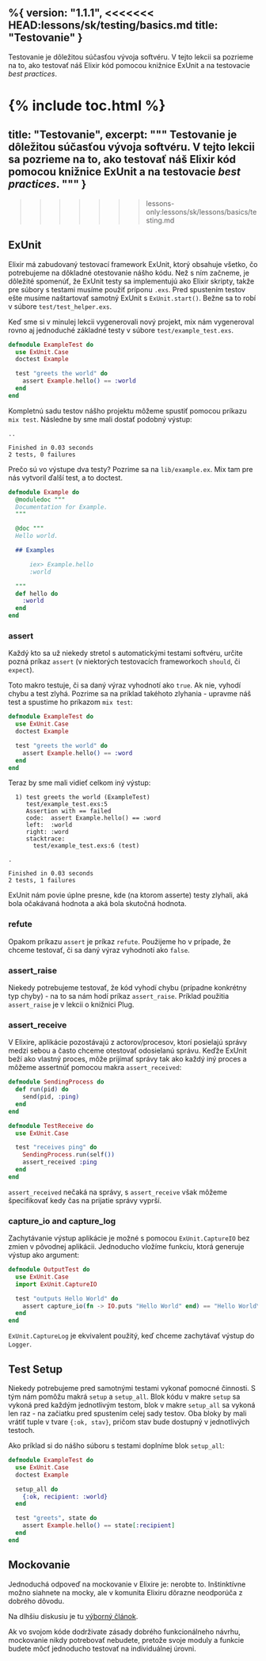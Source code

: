 %{
  version: "1.1.1",
<<<<<<< HEAD:lessons/sk/testing/basics.md
  title: "Testovanie"
}
---

Testovanie je dôležitou súčasťou vývoja softvéru. V tejto lekcii sa pozrieme na to, ako testovať náš Elixir kód pomocou knižnice ExUnit a na testovacie *best practices*.

{% include toc.html %}
=======
  title: "Testovanie",
  excerpt: """
  Testovanie je dôležitou súčasťou vývoja softvéru. V tejto lekcii sa pozrieme na to, ako testovať náš Elixir kód pomocou knižnice ExUnit a na testovacie *best practices*.
  """
}
---
>>>>>>> lessons-only:lessons/sk/lessons/basics/testing.md

## ExUnit

Elixir má zabudovaný testovací framework ExUnit, ktorý obsahuje všetko, čo potrebujeme na dôkladné otestovanie nášho kódu. Než s ním začneme, je dôležité spomenúť, že ExUnit testy sa implementujú ako Elixir skripty, takže pre súbory s testami musíme použiť príponu `.exs`. Pred spustením testov ešte musíme naštartovať samotný ExUnit s `ExUnit.start()`. Bežne sa to robí v súbore `test/test_helper.exs`.

Keď sme si v minulej lekcii vygenerovali nový projekt, mix nám vygeneroval rovno aj jednoduché základné testy v súbore `test/example_test.exs`.

```elixir
defmodule ExampleTest do
  use ExUnit.Case
  doctest Example

  test "greets the world" do
    assert Example.hello() == :world
  end
end
```

Kompletnú sadu testov nášho projektu môžeme spustiť pomocou príkazu `mix test`. Následne by sme mali dostať podobný výstup:

```shell
..

Finished in 0.03 seconds
2 tests, 0 failures
```

Prečo sú vo výstupe dva testy? Pozrime sa na `lib/example.ex`. Mix tam pre nás vytvoril ďalší test, a to doctest.

```elixir
defmodule Example do
  @moduledoc """
  Documentation for Example.
  """

  @doc """
  Hello world.

  ## Examples

      iex> Example.hello
      :world

  """
  def hello do
    :world
  end
end
```

### assert

Každý kto sa už niekedy stretol s automatickými testami softvéru, určite pozná príkaz `assert` (v niektorých testovacích frameworkoch `should`, či `expect`).

Toto makro testuje, či sa daný výraz vyhodnotí ako `true`. Ak nie, vyhodí chybu a test zlyhá. Pozrime sa na príklad takéhoto zlyhania - upravme náš test a spustime ho príkazom `mix test`:

```elixir
defmodule ExampleTest do
  use ExUnit.Case
  doctest Example

  test "greets the world" do
    assert Example.hello() == :word
  end
end
```

Teraz by sme mali vidieť celkom iný výstup:

```shell
  1) test greets the world (ExampleTest)
     test/example_test.exs:5
     Assertion with == failed
     code:  assert Example.hello() == :word
     left:  :world
     right: :word
     stacktrace:
       test/example_test.exs:6 (test)

.

Finished in 0.03 seconds
2 tests, 1 failures
```

ExUnit nám povie úplne presne, kde (na ktorom asserte) testy zlyhali, aká bola očakávaná hodnota a aká bola skutočná hodnota.

### refute

Opakom príkazu `assert` je príkaz `refute`. Použijeme ho v prípade, že chceme testovať, či sa daný výraz vyhodnotí ako `false`.

### assert_raise

Niekedy potrebujeme testovať, že kód vyhodí chybu (prípadne konkrétny typ chyby) - na to sa nám hodí príkaz `assert_raise`. Príklad použitia `assert_raise` je v lekcii o knižnici Plug.

### assert_receive

V Elixire, aplikácie pozostávajú z actorov/procesov, ktorí posielajú správy medzi sebou a často chceme otestovať odosielanú správu. Keďže ExUnit beží ako vlastný proces, môže prijímať správy tak ako každý iný proces a môžeme assertnúť pomocou makra `assert_received`:

```elixir
defmodule SendingProcess do
  def run(pid) do
    send(pid, :ping)
  end
end

defmodule TestReceive do
  use ExUnit.Case

  test "receives ping" do
    SendingProcess.run(self())
    assert_received :ping
  end
end
```

`assert_received` nečaká na správy, s `assert_receive` však môžeme špecifikovať kedy čas na prijatie správy vyprší.

### capture_io and capture_log

Zachytávanie výstup aplikácie je možné s pomocou `ExUnit.CaptureIO` bez zmien v pôvodnej aplikácii. Jednoducho vložíme funkciu, ktorá generuje výstup ako argument:

```elixir
defmodule OutputTest do
  use ExUnit.Case
  import ExUnit.CaptureIO

  test "outputs Hello World" do
    assert capture_io(fn -> IO.puts "Hello World" end) == "Hello World\n"
  end
end
```

`ExUnit.CaptureLog` je ekvivalent použitý, keď chceme zachytávať výstup do `Logger`.

## Test Setup

Niekedy potrebujeme pred samotnými testami vykonať pomocné činnosti. S tým nám pomôžu makrá `setup` a `setup_all`. Blok kódu v makre `setup` sa vykoná pred každým jednotlivým testom, blok v makre `setup_all` sa vykoná len raz - na začiatku pred spustením celej sady testov. Oba bloky by mali vrátiť tuple v tvare `{:ok, stav}`, pričom stav bude dostupný v jednotlivých testoch.

Ako príklad si do nášho súboru s testami doplníme blok `setup_all`:

```elixir
defmodule ExampleTest do
  use ExUnit.Case
  doctest Example

  setup_all do
    {:ok, recipient: :world}
  end

  test "greets", state do
    assert Example.hello() == state[:recipient]
  end
end
```

## Mockovanie

Jednoduchá odpoveď na mockovanie v Elixire je: nerobte to. Inštinktívne možno siahnete na mocky, ale v komunita Elixiru dôrazne neodporúča z dobrého dôvodu.

Na dlhšiu diskusiu je tu [výborný článok](http://blog.plataformatec.com.br/2015/10/mocks-and-explicit-contracts/).

Ak vo svojom kóde dodrživate zásady dobrého funkcionálneho návrhu, mockovanie nikdy potrebovať nebudete, pretože svoje moduly a funkcie budete môcť jednoducho testovať na individuálnej úrovni.
